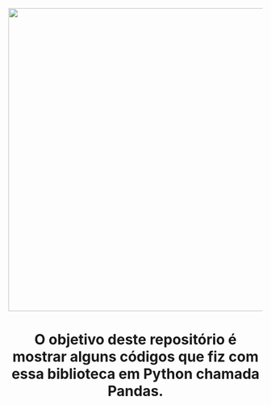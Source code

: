 <header>
<p align="middle">
<img src ="https://user-images.githubusercontent.com/105087584/218257921-eb823ab9-e7f3-4aa7-868b-432a0fe2ba0d.png" width="1000" height="600" />
</p>
<h1><h1/>
O objetivo deste repositório é mostrar alguns códigos que fiz com essa biblioteca em Python chamada Pandas.
